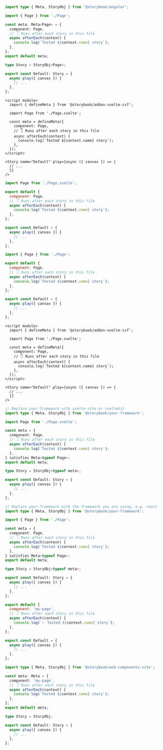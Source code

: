 ```ts filename="Page.stories.ts" renderer="angular" language="ts"
import type { Meta, StoryObj } from '@storybook/angular';

import { Page } from './Page';

const meta: Meta<Page> = {
  component: Page,
  // 👇 Runs after each story in this file
  async afterEach(context) {
    console.log(`Tested ${context.name} story`);
  },
};
export default meta;

type Story = StoryObj<Page>;

export const Default: Story = {
  async play({ canvas }) {
    // ...
  },
};
```

```svelte filename="Page.stories.svelte" renderer="svelte" language="js" tabTitle="Svelte CSF"
<script module>
  import { defineMeta } from '@storybook/addon-svelte-csf';

  import Page from './Page.svelte';

  const meta = defineMeta({
    component: Page,
    // 👇 Runs after each story in this file
    async afterEach(context) {
      console.log(`Tested ${context.name} story`);
    },
  });
</script>

<Story name="Default" play={async ({ canvas }) => {
  // ...
  }}
/>
```

```js filename="Page.stories.js" renderer="svelte" language="js" tabTitle="CSF"
import Page from './Page.svelte';

export default {
  component: Page,
  // 👇 Runs after each story in this file
  async afterEach(context) {
    console.log(`Tested ${context.name} story`);
  },
};

export const Default = {
  async play({ canvas }) {
    // ...
  },
};
```

```js filename="Page.stories.js" renderer="common" language="js"
import { Page } from './Page';

export default {
  component: Page,
  // 👇 Runs after each story in this file
  async afterEach(context) {
    console.log(`Tested ${context.name} story`);
  },
};

export const Default = {
  async play({ canvas }) {
    // ...
  },
};
```

```svelte filename="Page.stories.svelte" renderer="svelte" language="ts" tabTitle="Svelte CSF"
<script module>
  import { defineMeta } from '@storybook/addon-svelte-csf';

  import Page from './Page.svelte';

  const meta = defineMeta({
    component: Page,
    // 👇 Runs after each story in this file
    async afterEach(context) {
      console.log(`Tested ${context.name} story`);
    },
  });
</script>

<Story name="Default" play={async ({ canvas }) => {
  // ...
  }}
/>
```

```ts filename="Page.stories.ts" renderer="svelte" language="ts" tabTitle="CSF"
// Replace your-framework with svelte-vite or sveltekit
import type { Meta, StoryObj } from '@storybook/your-framework';

import Page from './Page.svelte';

const meta = {
  component: Page,
  // 👇 Runs after each story in this file
  async afterEach(context) {
    console.log(`Tested ${context.name} story`);
  },
} satisfies Meta<typeof Page>;
export default meta;

type Story = StoryObj<typeof meta>;

export const Default: Story = {
  async play({ canvas }) {
    // ...
  },
};
```

```ts filename="Page.stories.ts" renderer="common" language="ts"
// Replace your-framework with the framework you are using, e.g. react-vite, nextjs, vue3-vite, etc.
import type { Meta, StoryObj } from '@storybook/your-framework';

import { Page } from './Page';

const meta = {
  component: Page,
  // 👇 Runs after each story in this file
  async afterEach(context) {
    console.log(`Tested ${context.name} story`);
  },
} satisfies Meta<typeof Page>;
export default meta;

type Story = StoryObj<typeof meta>;

export const Default: Story = {
  async play({ canvas }) {
    // ...
  },
};
```

```js filename="Page.stories.js" renderer="web-components" language="js"
export default {
  component: 'my-page',
  // 👇 Runs after each story in this file
  async afterEach(context) {
    console.log(`✅ Tested ${context.name} story`);
  },
};

export const Default = {
  async play({ canvas }) {
    // ...
  },
};
```

```ts filename="Page.stories.ts" renderer="web-components" language="ts"
import type { Meta, StoryObj } from '@storybook/web-components-vite';

const meta: Meta = {
  component: 'my-page',
  // 👇 Runs after each story in this file
  async afterEach(context) {
    console.log(`Tested ${context.name} story`);
  },
};
export default meta;

type Story = StoryObj;

export const Default: Story = {
  async play({ canvas }) {
    // ...
  },
};
```
